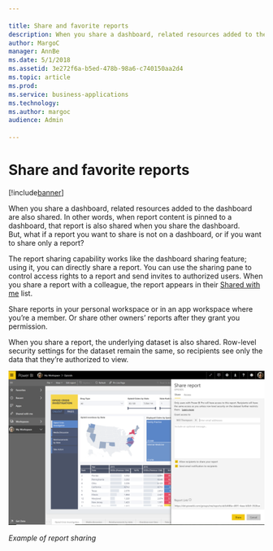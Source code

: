 ```yaml
---

title: Share and favorite reports
description: When you share a dashboard, related resources added to the dashboard are also shared.
author: MargoC
manager: AnnBe
ms.date: 5/1/2018
ms.assetid: 3e272f6a-b5ed-478b-98a6-c740150aa2d4
ms.topic: article
ms.prod: 
ms.service: business-applications
ms.technology: 
ms.author: margoc
audience: Admin

---
```

#  Share and favorite reports




[!include[banner](../../../includes/banner.md)]

When you share a dashboard, related resources added to the dashboard are also
shared. In other words, when report content is pinned to a dashboard, that
report is also shared when you share the dashboard. But, what if a report you
want to share is not on a dashboard, or if you want to share only a report?

The report sharing capability works like the dashboard sharing feature; using
it, you can directly share a report. You can use the sharing pane to control
access rights to a report and send invites to authorized users. When you share a
report with a colleague, the report appears in their [Shared with
me](https://docs.microsoft.com/en-us/power-bi/service-shared-with-me) list.

Share reports in your personal workspace or in an app workspace where you’re a
member. Or share other owners’ reports after they grant you permission.

When you share a report, the underlying dataset is also shared. Row-level
security settings for the dataset remain the same, so recipients see only the
data that they’re authorized to view.

![A screenshot example of report sharing](media/share-favorite-reports-1.png "A screenshot example of report sharing")

*Example of report sharing*
